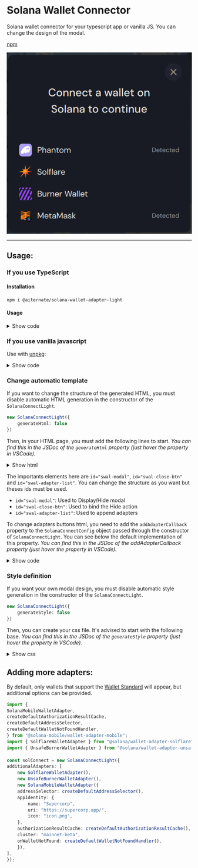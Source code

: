 # Solana Wallet Connector
Solana wallet connector for your typescript app or vanilla JS. You can change the design of the modal. 


[npm](https://www.npmjs.com/package/@aiternate/solana-wallet-adapter-light)

![wallet menu](assets/preview.png)

---

## Usage:

### If you use TypeScript

#### Installation
```batch
npm i @aiternate/solana-wallet-adapter-light
```

#### Usage

<details>
  <summary>Show code</summary>

  ```typescript
import { SolanaConnectLight } from "@aiternate/solana-wallet-adapter-light";
import { Adapter } from "@solana/wallet-adapter-base";

const solConnect = new SolanaConnectLight();

solConnect.openMenu();

solConnect.onWalletChange((adapter: Adapter | null) =>
  adapter
    ? console.log("connected:", adapter.name, adapter.publicKey.toString())
    : console.log("disconnected")
);

solConnect.onVisibilityChange((isOpen: boolean) => {
  console.log("menu visible:", isOpen);
});

const wallet: Adapter | null = solConnect.getWallet();
  ```
</details>

### If you use vanilla javascript
Use with [unpkg](https://www.unpkg.com/):

<details>
  <summary>Show code</summary>

  ```html
<!DOCTYPE html>
<html lang="en">
  <head>
    <script src="https://www.unpkg.com/@aiternate/solana-wallet-adapter-light"></script>
  </head>
  <body>
    <script>
      const solConnect = new window.SolanaConnectLight();
      solConnect.openMenu();
    </script>
  </body>
</html>
  ```
</details>

### Change automatic template
If you want to change the structure of the generated HTML, you must disable automatic HTML generation in the constructor of the `SolanaConnectLight`.

```typescript
new SolanaConnectLight({
    generateHtml: false
})
```
Then, in your HTML page, you must add the following lines to start. *You can find this in the JSDoc of the `generateHtml` property (just hover the property in VSCode).*

<details>
  <summary>Show html</summary>

  ```html
<div id="swal-modal" class="wallet-adapter-modal wallet-adapter-modal-fade-in ">
    <div class="wallet-adapter-modal-container">
        <div class="wallet-adapter-modal-wrapper">
            <button id="swal-close-btn" class="wallet-adapter-modal-button-close">
                <svg width="14" height="14">
                    <path d="M14 12.461 8.3 6.772l5.234-5.233L12.006 0 6.772 5.234 1.54 0 0 1.539l5.234 5.233L0 12.006l1.539 1.528L6.772 8.3l5.69 5.7L14 12.461z"></path>
                </svg>
            </button>
            <h1 class="wallet-adapter-modal-title">Connect a wallet on Solana to continue</h1>
            <ul id="swal-adapter-list" class="wallet-adapter-modal-list">
            </ul>
        </div>
    </div>
    <div class="wallet-adapter-modal-overlay"></div>
</div>
  ```
</details>

The importants elements here are `id="swal-modal"`, `id="swal-close-btn"` and `id="swal-adapter-list"`. You can change the structure as you want but theses ids must be used.

 - `id="swal-modal"`: Used to Display/Hide modal
 - `id="swal-close-btn"`: Used to bind the Hide action
 - `id="swal-adapter-list"`: Used to append adapters

To change adapters buttons html, you need to add the `addAdapterCallback` property to the `SolanaConnectConfig` object passed through the constructor of `SolanaConnectLight`. You can see below the default implementation of this property.
*You can find this in the JSDoc of the addAdapterCallback property (just hover the property in VSCode).*

<details>
  <summary>Show code</summary>

  ```typescript
    const solanaConnect = new SolanaConnectLight({
        addAdapterCallback: (wl) => {
            const liElement: HTMLElement = document.createElement('li');

        const buttonElement = document.createElement('button');
        buttonElement.classList.add('wallet-adapter-button');
        buttonElement.tabIndex = 0;
        buttonElement.type = 'button';

        const iconElement = document.createElement('i');
        iconElement.classList.add('wallet-adapter-button-start-icon');

        const imgElement = document.createElement('img');
        imgElement.src = wl.icon;
        iconElement.appendChild(imgElement);

        buttonElement.appendChild(iconElement);
        buttonElement.appendChild(document.createTextNode(wl.name));
        const spanElement = document.createElement('span');

        if (wl.readyState == 'Installed')
            spanElement.appendChild(document.createTextNode('Detected'));
        buttonElement.appendChild(spanElement);

        liElement.appendChild(buttonElement);

        return {
            elementToAppend: liElement,
            elementToBindConnectAction: buttonElement
        }
        },
    });
  ```
</details>

### Style definition
If you want your own modal design, you must disable automatic style generation in the constructor of the `SolanaConnectLight`.
```typescript
new SolanaConnectLight({
    generateStyle: false
})
```
Then, you can create your css file. It's advised to start with the following base.
*You can find this in the JSDoc of the `generateStyle` property (just hover the property in VSCode).*
    
<details>
  <summary>Show css</summary>
  
  ```css
    @import url('https://fonts.googleapis.com/css2?family=DM+Sans:wght@400;500;700&display=swap');

    .wallet-adapter-button {
        background-color: transparent;
        border: none;
        color: #fff;
        cursor: pointer;
        display: flex;
        align-items: center;
        font-family: 'DM Sans', 'Roboto', 'Helvetica Neue', Helvetica, Arial, sans-serif;
        font-size: 16px;
        font-weight: 600;
        height: 48px;
        line-height: 48px;
        padding: 0 24px;
        border-radius: 4px;
    }

    .wallet-adapter-button-trigger {
        background-color: #512da8;
    }

    .wallet-adapter-button:not([disabled]):focus-visible {
        outline-color: white;
    }

    .wallet-adapter-button:not([disabled]):hover {
        background-color: #1a1f2e;
    }

    .wallet-adapter-button[disabled] {
        background: #404144;
        color: #999;
        cursor: not-allowed;
    }

    .wallet-adapter-button-end-icon,
    .wallet-adapter-button-start-icon,
    .wallet-adapter-button-end-icon img,
    .wallet-adapter-button-start-icon img {
        display: flex;
        align-items: center;
        justify-content: center;
        width: 24px;
        height: 24px;
    }

    .wallet-adapter-button-end-icon {
        margin-left: 12px;
    }

    .wallet-adapter-button-start-icon {
        margin-right: 12px;
    }

    .wallet-adapter-collapse {
        width: 100%;
    }

    .wallet-adapter-dropdown {
        position: relative;
        display: inline-block;
    }

    .wallet-adapter-dropdown-list {
        position: absolute;
        z-index: 99;
        display: grid;
        grid-template-rows: 1fr;
        grid-row-gap: 10px;
        padding: 10px;
        top: 100%;
        right: 0;
        margin: 0;
        list-style: none;
        background: #2c2d30;
        border-radius: 10px;
        box-shadow: 0px 8px 20px rgba(0, 0, 0, 0.6);
        opacity: 0;
        visibility: hidden;
        transition: opacity 200ms ease, transform 200ms ease, visibility 200ms;
        font-family: 'DM Sans', 'Roboto', 'Helvetica Neue', Helvetica, Arial, sans-serif;
    }

    .wallet-adapter-dropdown-list-active {
        opacity: 1;
        visibility: visible;
        transform: translateY(10px);
    }

    .wallet-adapter-dropdown-list-item {
        display: flex;
        flex-direction: row;
        justify-content: center;
        align-items: center;
        border: none;
        outline: none;
        cursor: pointer;
        white-space: nowrap;
        box-sizing: border-box;
        padding: 0 20px;
        width: 100%;
        border-radius: 6px;
        font-size: 14px;
        font-weight: 600;
        height: 37px;
        color: #fff;
    }

    .wallet-adapter-dropdown-list-item:not([disabled]):hover {
        background-color: #1a1f2e;
    }

    .wallet-adapter-modal-collapse-button svg {
        align-self: center;
        fill: #999;
    }

    .wallet-adapter-modal-collapse-button.wallet-adapter-modal-collapse-button-active svg {
        transform: rotate(180deg);
        transition: transform ease-in 150ms;
    }

    .wallet-adapter-modal {
        display: none;
        position: fixed;
        top: 0;
        left: 0;
        right: 0;
        bottom: 0;
        opacity: 0;
        transition: opacity linear 150ms;
        background: rgba(0, 0, 0, 0.5);
        z-index: 1040;
        overflow-y: auto;
    }

    .wallet-adapter-modal.wallet-adapter-modal-fade-in {
        opacity: 1;
    }

    .wallet-adapter-modal-button-close {
        display: flex;
        align-items: center;
        justify-content: center;
        position: absolute;
        top: 18px;
        right: 18px;
        padding: 12px;
        cursor: pointer;
        background: #1a1f2e;
        border: none;
        border-radius: 50%;
    }

    .wallet-adapter-modal-button-close:focus-visible {
        outline-color: white;
    }

    .wallet-adapter-modal-button-close svg {
        fill: #777;
        transition: fill 200ms ease 0s;
    }

    .wallet-adapter-modal-button-close:hover svg {
        fill: #fff;
    }

    .wallet-adapter-modal-overlay {
        background: rgba(0, 0, 0, 0.5);
        position: fixed;
        top: 0;
        left: 0;
        bottom: 0;
        right: 0;
    }

    .wallet-adapter-modal-container {
        display: flex;
        margin: 3rem;
        min-height: calc(100vh - 6rem); /* 100vh - 2 * margin */
        align-items: center;
        justify-content: center;
    }

    @media (max-width: 480px) {
        .wallet-adapter-modal-container {
            margin: 1rem;
            min-height: calc(100vh - 2rem); /* 100vh - 2 * margin */
        }
    }

    .wallet-adapter-modal-wrapper {
        box-sizing: border-box;
        position: relative;
        display: flex;
        align-items: center;
        flex-direction: column;
        z-index: 1050;
        max-width: 400px;
        border-radius: 10px;
        background: #10141f;
        box-shadow: 0px 8px 20px rgba(0, 0, 0, 0.6);
        font-family: 'DM Sans', 'Roboto', 'Helvetica Neue', Helvetica, Arial, sans-serif;
        flex: 1;
    }

    .wallet-adapter-modal-wrapper .wallet-adapter-button {
        width: 100%;
    }

    .wallet-adapter-modal-title {
        font-weight: 500;
        font-size: 24px;
        line-height: 36px;
        margin: 0;
        padding: 64px 48px 48px 48px;
        text-align: center;
        color: #fff;
    }

    @media (max-width: 374px) {
        .wallet-adapter-modal-title {
            font-size: 18px;
        }
    }

    .wallet-adapter-modal-list {
        margin: 0 0 12px 0;
        padding: 0;
        width: 100%;
        list-style: none;
    }

    .wallet-adapter-modal-list .wallet-adapter-button {
        font-weight: 400;
        border-radius: 0;
        font-size: 18px;
    }

    .wallet-adapter-modal-list .wallet-adapter-button-end-icon,
    .wallet-adapter-modal-list .wallet-adapter-button-start-icon,
    .wallet-adapter-modal-list .wallet-adapter-button-end-icon img,
    .wallet-adapter-modal-list .wallet-adapter-button-start-icon img {
        width: 28px;
        height: 28px;
    }

    .wallet-adapter-modal-list .wallet-adapter-button span {
        margin-left: auto;
        font-size: 14px;
        opacity: .6;
    }

    .wallet-adapter-modal-list-more {
        cursor: pointer;
        border: none;
        padding: 12px 24px 24px 12px;
        align-self: flex-end;
        display: flex;
        align-items: center;
        background-color: transparent;
        color: #fff;
    }

    .wallet-adapter-modal-list-more svg {
        transition: all 0.1s ease;
        fill: rgba(255, 255, 255, 1);
        margin-left: 0.5rem;
    }

    .wallet-adapter-modal-list-more-icon-rotate {
        transform: rotate(180deg);
    }

    .wallet-adapter-modal-middle {
        width: 100%;
        display: flex;
        flex-direction: column;
        align-items: center;
        padding: 0 24px 24px 24px;
        box-sizing: border-box;
    }

    .wallet-adapter-modal-middle-button {
        display: block;
        cursor: pointer;
        margin-top: 48px;
        width: 100%;
        background-color: #512da8;
        padding: 12px;
        font-size: 18px;
        border: none;
        border-radius: 8px;
        color: #fff;
    }
  ```
</details>

##  Adding more adapters:
By default, only wallets that support the [Wallet Standard](https://github.com/wallet-standard/wallet-standard) will appear, but additional options can be provided.

```typescript
import {
SolanaMobileWalletAdapter,
createDefaultAuthorizationResultCache,
createDefaultAddressSelector,
createDefaultWalletNotFoundHandler,
} from "@solana-mobile/wallet-adapter-mobile";
import { SolflareWalletAdapter } from "@solana/wallet-adapter-solflare";
import { UnsafeBurnerWalletAdapter } from "@solana/wallet-adapter-unsafe-burner";

const solConnect = new SolanaConnectLight({
additionalAdapters: [
    new SolflareWalletAdapter(),
    new UnsafeBurnerWalletAdapter(),
    new SolanaMobileWalletAdapter({
    addressSelector: createDefaultAddressSelector(),
    appIdentity: {
        name: "Supercorp",
        uri: "https://supercorp.app/",
        icon: "icon.png",
    },
    authorizationResultCache: createDefaultAuthorizationResultCache(),
    cluster: "mainnet-beta",
    onWalletNotFound: createDefaultWalletNotFoundHandler(),
    }),
],
});
```